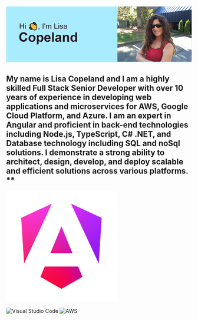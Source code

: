 ![logo](https://github.com/lisacopeland/lisacopeland/blob/main/images/header.png "Header")

## My name is Lisa Copeland and I am a highly skilled Full Stack Senior Developer with over 10 years of experience in developing web applications and microservices for AWS, Google Cloud Platform, and Azure. I am an expert in Angular and proficient in back-end technologies including Node.js, TypeScript, C# .NET, and Database technology including SQL and noSql solutions. I demonstrate a strong ability to architect, design, develop, and deploy scalable and efficient solutions across various platforms. **

![logo](https://github.com/lisacopeland/lisacopeland/blob/main/images/angular_gradient.png "Angular Logo")



![Visual Studio Code](https://img.shields.io/badge/Visual%20Studio%20Code-0078d7.svg?style=for-the-badge&logo=visual-studio-code&logoColor=white)
![AWS](https://img.shields.io/badge/AWS-%23FF9900.svg?style=for-the-badge&logo=amazon-aws&logoColor=white)
<!--
**lisacopeland/lisacopeland** is a ✨ _special_ ✨ repository because its `README.md` (this file) appears on your GitHub profile.

Here are some ideas to get you started: test

- 🔭 I’m currently working on ...
- 🌱 I’m currently learning ...
- 👯 I’m looking to collaborate on ...
- 🤔 I’m looking for help with ...
- 💬 Ask me about ...
- 📫 How to reach me: ...
- 😄 Pronouns: ...
- ⚡ Fun fact: ...
-->
